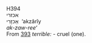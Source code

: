 H394  
אכזרי  
אַכזָרִי ‎ ‘akzârı̂y  
*ak-zaw-ree‘*  
From [393](h0393) *terrible: -* cruel (one).  
